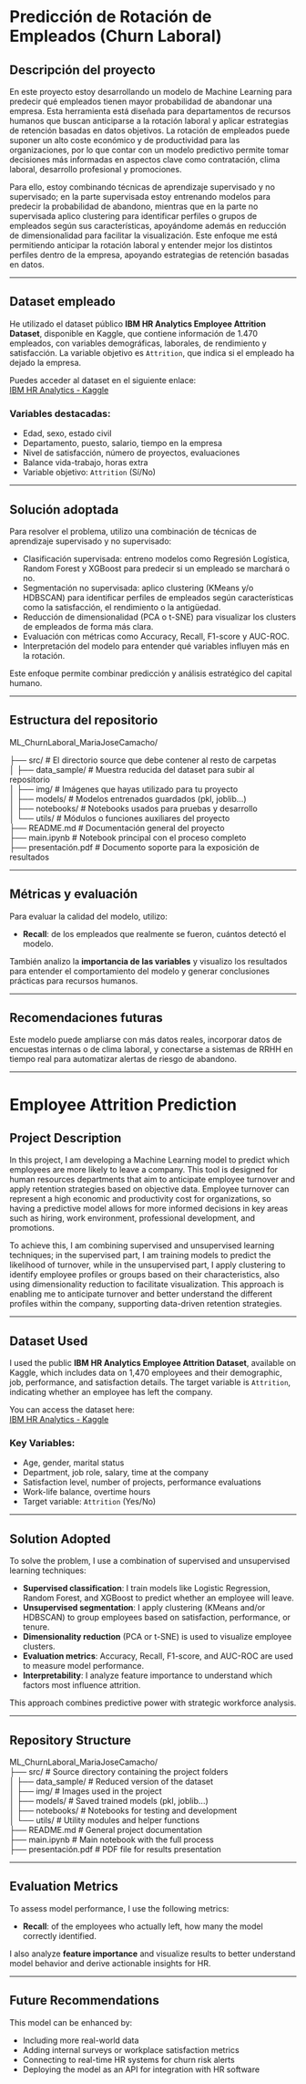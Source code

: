 # Predicción de Rotación de Empleados (Churn Laboral)

## Descripción del proyecto  

En este proyecto estoy desarrollando un modelo de Machine Learning para predecir qué empleados tienen mayor probabilidad de abandonar una empresa. Esta herramienta está diseñada para departamentos de recursos humanos que buscan anticiparse a la rotación laboral y aplicar estrategias de retención basadas en datos objetivos. La rotación de empleados puede suponer un alto coste económico y de productividad para las organizaciones, por lo que contar con un modelo predictivo permite tomar decisiones más informadas en aspectos clave como contratación, clima laboral, desarrollo profesional y promociones. 

Para ello, estoy combinando técnicas de aprendizaje supervisado y no supervisado; en la parte supervisada estoy entrenando modelos para predecir la probabilidad de abandono, mientras que en la parte no supervisada aplico clustering para identificar perfiles o grupos de empleados según sus características, apoyándome además en reducción de dimensionalidad para facilitar la visualización. Este enfoque me está permitiendo anticipar la rotación laboral y entender mejor los distintos perfiles dentro de la empresa, apoyando estrategias de retención basadas en datos.

---

## Dataset empleado  

He utilizado el dataset público **IBM HR Analytics Employee Attrition Dataset**, disponible en Kaggle, que contiene información de 1.470 empleados, con variables demográficas, laborales, de rendimiento y satisfacción. La variable objetivo es `Attrition`, que indica si el empleado ha dejado la empresa.

Puedes acceder al dataset en el siguiente enlace:  
[IBM HR Analytics - Kaggle](https://www.kaggle.com/datasets/pavansubhasht/ibm-hr-analytics-attrition-dataset)

### Variables destacadas:  
- Edad, sexo, estado civil  
- Departamento, puesto, salario, tiempo en la empresa  
- Nivel de satisfacción, número de proyectos, evaluaciones  
- Balance vida-trabajo, horas extra  
- Variable objetivo: `Attrition` (Sí/No)

---

## Solución adoptada  

Para resolver el problema, utilizo una combinación de técnicas de aprendizaje supervisado y no supervisado:

- Clasificación supervisada: entreno modelos como Regresión Logística, Random Forest y XGBoost para predecir si un empleado se marchará o no.  
- Segmentación no supervisada: aplico clustering (KMeans y/o HDBSCAN) para identificar perfiles de empleados según características como la satisfacción, el rendimiento o la antigüedad.  
- Reducción de dimensionalidad (PCA o t-SNE) para visualizar los clusters de empleados de forma más clara.  
- Evaluación con métricas como Accuracy, Recall, F1-score y AUC-ROC.  
- Interpretación del modelo para entender qué variables influyen más en la rotación.

Este enfoque permite combinar predicción y análisis estratégico del capital humano.

---

## Estructura del repositorio  

ML_ChurnLaboral_MariaJoseCamacho/  

├── src/                       # El directorio source que debe contener al resto de carpetas                   
│   ├── data_sample/           # Muestra reducida del dataset para subir al repositorio                              
│   ├── img/                   # Imágenes que hayas  utilizado para tu proyecto                                   
│   ├── models/                # Modelos entrenados guardados (pkl, joblib...)                             
│   ├── notebooks/             # Notebooks usados para pruebas y desarrollo                               
│   └── utils/                 # Módulos o funciones auxiliares del proyecto                       
├── README.md                  # Documentación general del proyecto                     
├── main.ipynb                 # Notebook principal con el proceso completo                  
├── presentación.pdf           # Documento soporte para la exposición de resultados                  

---

## Métricas y evaluación  

Para evaluar la calidad del modelo, utilizo:
 
- **Recall**: de los empleados que realmente se fueron, cuántos detectó el modelo.  

También analizo la **importancia de las variables** y visualizo los resultados para entender el comportamiento del modelo y generar conclusiones prácticas para recursos humanos.

---

## Recomendaciones futuras  

Este modelo puede ampliarse con más datos reales, incorporar datos de encuestas internas o de clima laboral, y conectarse a sistemas de RRHH en tiempo real para automatizar alertas de riesgo de abandono.



---
# Employee Attrition Prediction

## Project Description  

In this project, I am developing a Machine Learning model to predict which employees are more likely to leave a company. This tool is designed for human resources departments that aim to anticipate employee turnover and apply retention strategies based on objective data. Employee turnover can represent a high economic and productivity cost for organizations, so having a predictive model allows for more informed decisions in key areas such as hiring, work environment, professional development, and promotions.

To achieve this, I am combining supervised and unsupervised learning techniques; in the supervised part, I am training models to predict the likelihood of turnover, while in the unsupervised part, I apply clustering to identify employee profiles or groups based on their characteristics, also using dimensionality reduction to facilitate visualization. This approach is enabling me to anticipate turnover and better understand the different profiles within the company, supporting data-driven retention strategies.

---

## Dataset Used  

I used the public **IBM HR Analytics Employee Attrition Dataset**, available on Kaggle, which includes data on 1,470 employees and their demographic, job, performance, and satisfaction details. The target variable is `Attrition`, indicating whether an employee has left the company.

You can access the dataset here:  
[IBM HR Analytics - Kaggle](https://www.kaggle.com/datasets/pavansubhasht/ibm-hr-analytics-attrition-dataset)

### Key Variables:  
- Age, gender, marital status  
- Department, job role, salary, time at the company  
- Satisfaction level, number of projects, performance evaluations  
- Work-life balance, overtime hours  
- Target variable: `Attrition` (Yes/No)

---

## Solution Adopted  

To solve the problem, I use a combination of supervised and unsupervised learning techniques:

- **Supervised classification**: I train models like Logistic Regression, Random Forest, and XGBoost to predict whether an employee will leave.  
- **Unsupervised segmentation**: I apply clustering (KMeans and/or HDBSCAN) to group employees based on satisfaction, performance, or tenure.  
- **Dimensionality reduction** (PCA or t-SNE) is used to visualize employee clusters.  
- **Evaluation metrics**: Accuracy, Recall, F1-score, and AUC-ROC are used to measure model performance.  
- **Interpretability**: I analyze feature importance to understand which factors most influence attrition.

This approach combines predictive power with strategic workforce analysis.

---

## Repository Structure  

ML_ChurnLaboral_MariaJoseCamacho/                                                                                                               
├── src/                                     # Source directory containing the project folders                                
│ ├── data_sample/                           # Reduced version of the dataset                       
│ ├── img/                                   # Images used in the project                                    
│ ├── models/                                # Saved trained models (pkl, joblib...)                       
│ ├── notebooks/                             # Notebooks for testing and development                       
│ └── utils/                                 # Utility modules and helper functions                               
├── README.md                                # General project documentation                           
├── main.ipynb                               # Main notebook with the full process                                 
├── presentación.pdf                         # PDF file for results presentation                                 

---

## Evaluation Metrics  

To assess model performance, I use the following metrics:
  
- **Recall**: of the employees who actually left, how many the model correctly identified.  


I also analyze **feature importance** and visualize results to better understand model behavior and derive actionable insights for HR.

---

## Future Recommendations  

This model can be enhanced by:

- Including more real-world data  
- Adding internal surveys or workplace satisfaction metrics  
- Connecting to real-time HR systems for churn risk alerts  
- Deploying the model as an API for integration with HR software
